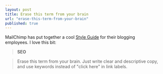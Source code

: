 ```yaml
---
layout: post
title: Erase this term from your brain
url: "erase-this-term-from-your-brain"
published: true
---
```


MailChimp has put together a cool [Style Guide](http://mailchimp.com/about/style-guide/) for their blogging employees. I love this bit:

> **SEO**

> Erase this term from your brain. Just write clear and descriptive copy, and use keywords instead of "click here" in link labels.